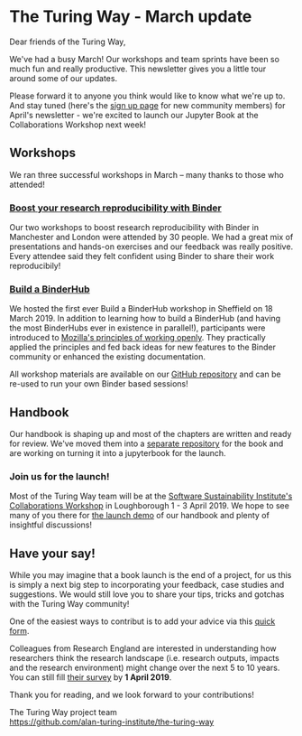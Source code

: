 # The Turing Way - March update

Dear friends of the Turing Way,

We've had a busy March!
Our workshops and team sprints have been so much fun and really productive.
This newsletter gives you a little tour around some of our updates.

Please forward it to anyone you think would like to know what we're up to.
And stay tuned (here's the [sign up page](https://tinyletter.com/TuringWay) for new community members) for April's newsletter - we're excited to launch our Jupyter Book at the Collaborations Workshop next week!

## Workshops
We ran three successful workshops in March – many thanks to those who attended!

### [Boost your research reproducibility with Binder](https://github.com/alan-turing-institute/the-turing-way/tree/master/workshops/boost-research-reproducibility-binder)
Our two workshops to boost research reproducibility with Binder in Manchester and London were attended by 30 people. 
We had a great mix of presentations and hands-on exercises and our feedback was really positive. 
Every attendee said they felt confident using Binder to share their work reproducibily!

### [Build a BinderHub](https://github.com/alan-turing-institute/the-turing-way/tree/master/workshops/build-a-binderhub)
We hosted the first ever Build a BinderHub workshop in Sheffield on 18 March 2019.
In addition to learning how to build a BinderHub (and having the most BinderHubs ever in existence in parallel!), participants were introduced to [Mozilla's principles of working openly](http://mozillascience.github.io/working-open-workshop/).
They practically applied the principles and fed back ideas for new features to the Binder community or enhanced the existing documentation.

All workshop materials are available on our [GitHub repository](https://github.com/alan-turing-institute/the-turing-way/tree/master/workshops/) and can be re-used to run your own Binder based sessions!

## Handbook
Our handbook is shaping up and most of the chapters are written and ready for review.
We've moved them into a [separate repository](https://github.com/alan-turing-institute/the-turing-way-book/) for the book and are working on turning it into a jupyterbook for the launch.

### Join us for the launch!
Most of the Turing Way team will be at the [Software Sustainability Institute's Collaborations Workshop](https://www.software.ac.uk/cw19) in Loughborough 1 - 3 April 2019. 
We hope to see many of you there for [the launch demo](https://software.ac.uk/blog/2019-02-21-inspiring-demos-are-waiting-you-collaborations-workshop-2019) of our handbook and plenty of insightful discussions!

## Have your say!
While you may imagine that a book launch is the end of a project, for us this is simply a next big step to incorporating your feedback, case studies and suggestions.
We would still love you to share your tips, tricks and gotchas with the Turing Way community!

One of the easiest ways to contribut is to add your advice via this [quick form](https://goo.gl/forms/akFqZEIy2kxAjfZW2).

Colleagues from Research England are interested in understanding how researchers think the research landscape (i.e. research outputs, impacts and the research environment) might change over the next 5 to 10 years. 
You can still fill [their survey]( https://www.smartsurvey.co.uk/s/nationalresearchsurvey) by **1 April 2019**.

Thank you for reading, and we look forward to your contributions!

The Turing Way project team  
https://github.com/alan-turing-institute/the-turing-way

